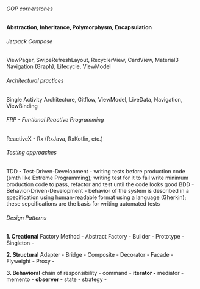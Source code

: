 
###### OOP cornerstones

**Abstraction, Inheritance, Polymorphysm, Encapsulation**


###### Jetpack Compose

ViewPager, SwipeRefreshLayout, RecyclerView, CardView, Material3
Navigation (Graph), Lifecycle, ViewModel


###### Architectural practices

Single Activity Architecture, Gitflow, ViewModel, LiveData, Navigation, ViewBinding


###### FRP - Funtional Reactive Programming
ReactiveX - Rx (RxJava, RxKotlin, etc.)

###### Testing approaches

TDD - Test-Driven-Development - writing tests before production code (smth like Extreme Programming); writing test for it to fail write minimum production code to pass, refactor and test until the code looks good
BDD - Behavior-Driven-Development - behavior of the system is described in a specification using human-readable format using a language (Gherkin); these sepcifications are the basis for writing automated tests


###### Design Patterns

**1. Creational**
Factory Method - 
Abstract Factory - 
Builder - 
Prototype - 
Singleton - 

**2. Structural**
Adapter - 
Bridge - 
Composite - 
Decorator - 
Facade - 
Flyweight - 
Proxy - 

**3. Behavioral**
chain of responsibility - 
command - 
**iterator -** 
mediator - 
memento - 
**observer -** 
state - 
strategy - 